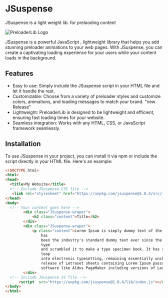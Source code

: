# JSuspense
JSuspense is a light weight lib. for prelaoding content

![PreloaderLib Logo](https://i.ibb.co/Jmt67fj/Screenshot-2023-06-06-at-6-29-04-AM.png)

JSuspense is a powerful JavaScript , lightweight library that helps you add stunning preloader animations to your web pages. With JSuspense, you can create a captivating loading experience for your users while your content loads in the background. 

## Features
- Easy to use: Simply include the JSuspense script in your HTML file and let it handle the rest.
- Customizable: Choose from a variety of preloader styles and customize colors, animations, and loading messages to match your brand. "new Release"
- Lightweight: PreloaderLib is designed to be lightweight and efficient, ensuring fast loading times for your website.
- Seamless integration: Works with any HTML, CSS, or JavaScript framework seamlessly.

## Installation
To use JSuspense in your project, you can install it via npm or include the script directly in your HTML file. Here's an example:

```html
<!DOCTYPE html>
<html>
<head>
  <title>My Website</title>
  <!-- Include JSuspense CSS file -->
   <link rel="stylesheet" href="https://unpkg.com/jsuspense@1.0.4/src/index.css">
</head>
<body>
  <!-- Your content goes here -->
        <div class="JSuspense-wraper">
            <h2 class="content">Title</h2>
        </div>
        <div class="JSuspense-wraper">
            <p class="content">Lorem Ipsum is simply dummy text of the printing and typesetting industry. Lorem Ipsum
                has
                been the industry's standard dummy text ever since the 1500s, when an unknown printer took a galley of
                type
                and scrambled it to make a type specimen book. It has survived not only five centuries, but also the
                leap
                into electronic typesetting, remaining essentially unchanged. It was popularised in the 1960s with the
                release of Letraset sheets containing Lorem Ipsum passages, and more recently with desktop publishing
                software like Aldus PageMaker including versions of Lorem Ipsum.</p>
        </div>
  <!-- Include JSuspense JS file -->
      <script  src="https://unpkg.com/jsuspense@1.0.4/lib/index.js"></script>
</body>
</html>
